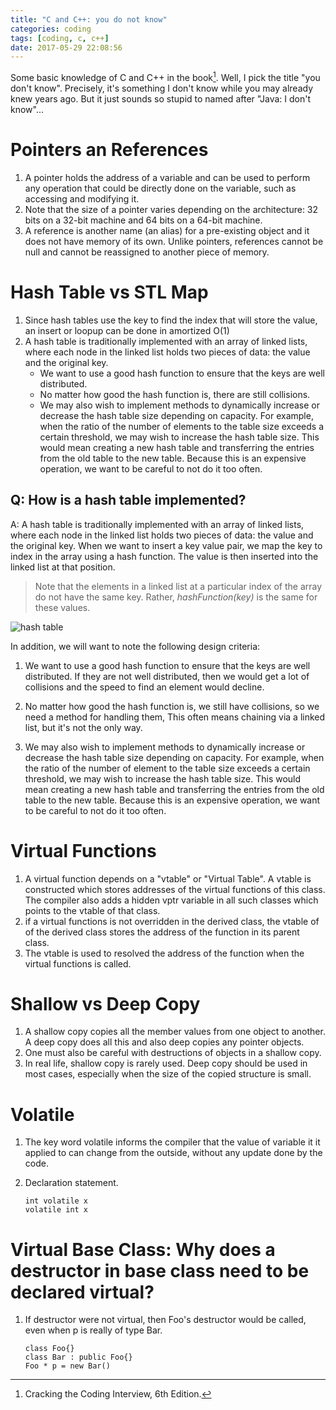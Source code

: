 ```yaml
---
title: "C and C++: you do not know"
categories: coding
tags: [coding, c, c++]
date: 2017-05-29 22:08:56
---
```


Some basic knowledge of C and C++ in the book[^1]. Well, I pick the title "you don't know". Precisely, it's something I
don't know while you may already knew years ago. But it just sounds so stupid to named after "Java: I don't know"...

# Pointers an References

1.  A pointer holds the address of a variable and can be used to perform any operation that could be directly done on
    the variable, such as accessing and modifying it.
2.  Note that the size of a pointer varies depending on the architecture: 32 bits on a 32-bit machine and 64 bits on a
    64-bit machine.
3.  A reference is another name (an alias) for a pre-existing object and it does not have memory of its own. Unlike
    pointers, references cannot be null and cannot be reassigned to another piece of memory.

<!--more-->

# Hash Table vs STL Map <p423>

1.  Since hash tables use the key to find the index that will store the value, an insert or loopup can be done in
    amortized O(1)
2.  A hash table is traditionally implemented with an array of linked lists, where each node in the linked list holds
    two pieces of data: the value and the original key.
    - We want to use a good hash function to ensure that the keys are well distributed.
    - No matter how good the hash function is, there are still collisions.
    - We may also wish to implement methods to dynamically increase or decrease the hash table size depending on
      capacity. For example, when the ratio of the number of elements to the table size exceeds a certain threshold, we
      may wish to increase the hash table size. This would mean creating a new hash table and transferring the entries
      from the old table to the new table. Because this is an expensive operation, we want to be careful to not do it
      too often.

## Q: How is a hash table implemented?

A: A hash table is traditionally implemented with an array of linked lists, where each node in the linked list holds two
pieces of data: the value and the original key. When we want to insert a key value pair, we map the key to index in the
array using a hash function. The value is then inserted into the linked list at that position.

> Note that the elements in a linked list at a particular index of the array do not have the same key. Rather,
> _hashFunction(key)_ is the same for these values.

![hash table](https://ws1.sinaimg.cn/large/006tKfTcgy1fixt173z44j30v60iojss.jpg)

In addition, we will want to note the following design criteria:

1. We want to use a good hash function to ensure that the keys are well distributed. If they are not well distributed,
   then we would get a lot of collisions and the speed to find an element would decline.

2. No matter how good the hash function is, we still have collisions, so we need a method for handling them, This often
   means chaining via a linked list, but it's not the only way.

3. We may also wish to implement methods to dynamically increase or decrease the hash table size depending on capacity.
   For example, when the ratio of the number of element to the table size exceeds a certain threshold, we may wish to
   increase the hash table size. This would mean creating a new hash table and transferring the entries from the old
   table to the new table. Because this is an expensive operation, we want to be careful to not do it too often.

# Virtual Functions <p424>

1.  A virtual function depends on a "vtable" or "Virtual Table". A vtable is constructed which stores addresses of the
    virtual functions of this class. The compiler also adds a hidden vptr variable in all such classes which points to
    the vtable of that class.
2.  if a virtual functions is not overridden in the derived class, the vtable of of the derived class stores the address
    of the function in its parent class.
3.  The vtable is used to resolved the address of the function when the virtual functions is called.

# Shallow vs Deep Copy <p425>

1.  A shallow copy copies all the member values from one object to another. A deep copy does all this and also deep
    copies any pointer objects.
2.  One must also be careful with destructions of objects in a shallow copy.
3.  In real life, shallow copy is rarely used. Deep copy should be used in most cases, especially when the size of the
    copied structure is small.

# Volatile <p426>

1.  The key word volatile informs the compiler that the value of variable it it applied to can change from the outside,
    without any update done by the code.
2.  Declaration statement.

        int volatile x
        volatile int x

# Virtual Base Class: Why does a destructor in base class need to be declared virtual? <p427>

1.  If destructor were not virtual, then Foo's destructor would be called, even when p is really of type Bar.

        class Foo{}
        class Bar : public Foo{}
        Foo * p = new Bar()

[^1]: Cracking the Coding Interview, 6th Edition.
